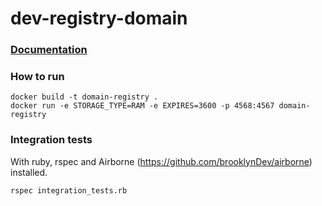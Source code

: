 # dev-registry-domain

### [Documentation](https://github.com/reTHINK-project/dev-registry-domain/tree/master/docs)


### How to run

``` 
docker build -t domain-registry .
docker run -e STORAGE_TYPE=RAM -e EXPIRES=3600 -p 4568:4567 domain-registry
```

### Integration tests
With ruby, rspec and Airborne (https://github.com/brooklynDev/airborne) installed.

``` 
rspec integration_tests.rb
```


